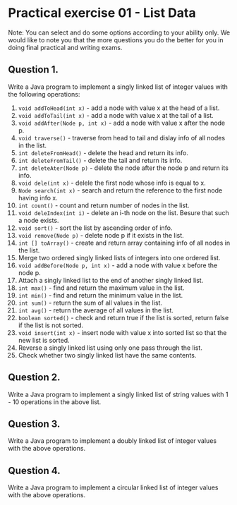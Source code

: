 # Practical exercise 01 - List Data

Note:  You can select and do some options according to your ability only. We would like to note you that the more questions you do the better for you in doing final practical  and writing exams.

## Question 1. 

Write a Java program to implement a singly linked list of integer values with the following operations:

1. `void addToHead(int x)` - add a node with value x  at the head of  a list.
2. `void addToTail(int x)` - add a node with value x  at the tail of  a list.
3. `void addAfter(Node p, int x)` - add a node with value x  after the node p.
4. `void traverse()` - traverse from head to tail and dislay info of all nodes in the list.
5. `int deleteFromHead()` - delete the head and return its info.
6. `int deleteFromTail()` - delete the tail and return its info.
7. `int deleteAter(Node p)` - delete the node after the node  p  and return its info.
8. `void dele(int x)` - delele the first node whose info is equal to  x.
9. `Node search(int x)` - search and return the reference to the first node having info x.
10. `int count()` - count and return number of nodes in the list.
11. `void deleIndex(int i)` - delete an i-th node on the list. Besure that such a node exists.
12. `void sort()` - sort the list by ascending order of info.
13. `void remove(Node p)` - delete node p if it exists in the list.
14. `int [] toArray()` - create and return array containing info of all nodes in the list.
15. Merge two ordered singly linked lists of integers into one ordered list.
16. `void addBefore(Node p, int x)` - add a node with value x  before the node p.
17. Attach a singly linked list to the end of another singly linked list.
18. `int max()` - find and return the maximum value in the list. 
19. `int min()` - find and return the minimum value in the list. 
20. `int sum()` - return the sum of all values in the list. 
21. `int avg()` - return the average of all values in the list.
22. `boolean sorted()` - check and return true if the list is sorted, return false if the list is not sorted.
23. `void insert(int x)` - insert node with value x into sorted list so that the new list is sorted.
24. Reverse a singly linked list using only one pass through the list.
25. Check whether two singly linked list have the same contents.

## Question 2. 

Write a Java program to implement a singly linked list of  string values with 1 - 10 operations in the above list. 

## Question 3. 
Write a Java program to implement a doubly linked list of  integer values with the above operations.

## Question 4. 
Write a Java program to implement a circular linked list of  integer values with the above operations.
